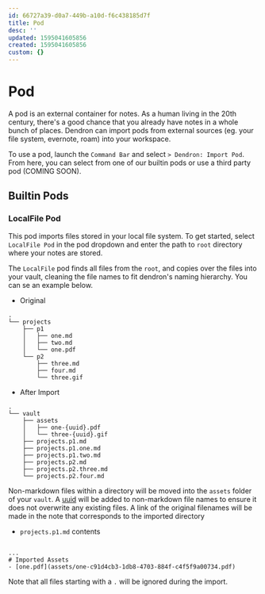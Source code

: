 ```yaml
---
id: 66727a39-d0a7-449b-a10d-f6c438185d7f
title: Pod
desc: ''
updated: 1595041605856
created: 1595041605856
custom: {}
---
```


# Pod

A pod is an external container for notes. As a human living in the 20th century, there's a good chance that you already have notes in a whole bunch of places. Dendron can import pods from external sources (eg. your file system, evernote, roam) into your workspace. 

To use a pod, launch the `Command Bar` and select `> Dendron: Import Pod`. From here, you can select from one of our builtin pods or use a third party pod (COMING SOON).

## Builtin Pods

### LocalFile Pod

This pod imports files stored in your local file system. To get started, select `LocalFile Pod` in the pod dropdown and enter the path to `root` directory where your notes are stored.

The `LocalFile` pod finds all files from the `root`, and copies over the files into your vault, cleaning the file names to fit dendron's naming hierarchy. You can se an example below. 

- Original
```
.
└── projects
    ├── p1
    │   ├── one.md
    │   ├── two.md
    │   └── one.pdf
    └── p2
        ├── three.md
        ├── four.md
        └── three.gif
```

- After Import
```
.
└── vault
    ├── assets
    │   ├── one-{uuid}.pdf
    │   └── three-{uuid}.gif
    ├── projects.p1.md
    ├── projects.p1.one.md
    ├── projects.p1.two.md
    ├── projects.p2.md
    ├── projects.p2.three.md
    └── projects.p2.four.md
```

Non-markdown files within a directory will be moved into the `assets` folder of your `vault`. A [uuid](https://en.wikipedia.org/wiki/Universally_unique_identifier) will be added to non-markdown file names to ensure it does not overwrite any existing files. A link of the original filenames will be made in the note that corresponds to the imported directory

- `projects.p1.md` contents
```

...
# Imported Assets
- [one.pdf](assets/one-c91d4cb3-1db8-4703-884f-c4f5f9a00734.pdf)

```

Note that all files starting with a `.` will be ignored during the import.
